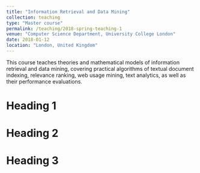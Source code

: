 ```yaml
---
title: "Information Retrieval and Data Mining"
collection: teaching
type: "Master course"
permalink: /teaching/2018-spring-teaching-1
venue: "Computer Science Department, University College London"
date: 2018-01-12
location: "London, United Kingdom"
---
```


This course teaches theories and mathematical models of information retrieval and data mining, covering practical algorithms of textual document indexing, relevance ranking, web usage mining, text analytics, as well as their performance evaluations.

Heading 1
======

Heading 2
======

Heading 3
======
